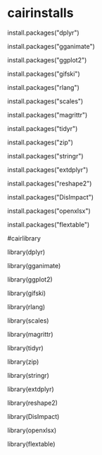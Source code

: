 # cairinstalls
install.packages("dplyr")

install.packages("gganimate")

install.packages("ggplot2")

install.packages("gifski")

install.packages("rlang")

install.packages("scales")

install.packages("magrittr")

install.packages("tidyr")

install.packages("zip")

install.packages("stringr")

install.packages("extdplyr")

install.packages("reshape2")

install.packages("DisImpact")

install.packages("openxlsx")

install.packages("flextable")
    
    
    
#cairlibrary
    
library(dplyr)

library(gganimate)

library(ggplot2)

library(gifski)

library(rlang)

library(scales)

library(magrittr)

library(tidyr)

library(zip)

library(stringr)

library(extdplyr)

library(reshape2)

library(DisImpact)

library(openxlsx)

library(flextable)

